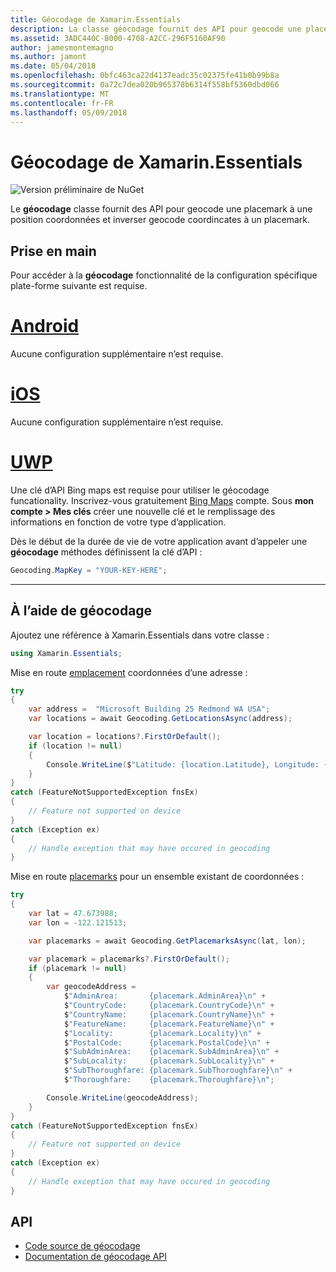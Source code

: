 ```yaml
---
title: Géocodage de Xamarin.Essentials
description: La classe géocodage fournit des API pour geocode une placemark à une position coordonnées et inverser geocode coordincates à un placemark.
ms.assetid: 3ADC440C-B000-4708-A2CC-296F5160AF90
author: jamesmontemagno
ms.author: jamont
ms.date: 05/04/2018
ms.openlocfilehash: 0bfc463ca22d4137eadc35c02375fe41b0b99b8a
ms.sourcegitcommit: 0a72c7dea020b965378b6314f558bf5360dbd066
ms.translationtype: MT
ms.contentlocale: fr-FR
ms.lasthandoff: 05/09/2018
---
```

# <a name="xamarinessentials-geocoding"></a>Géocodage de Xamarin.Essentials

![Version préliminaire de NuGet](~/media/shared/pre-release.png)

Le **géocodage** classe fournit des API pour geocode une placemark à une position coordonnées et inverser geocode coordincates à un placemark.

## <a name="getting-started"></a>Prise en main

Pour accéder à la **géocodage** fonctionnalité de la configuration spécifique plate-forme suivante est requise.

# <a name="androidtabandroid"></a>[Android](#tab/android)

Aucune configuration supplémentaire n’est requise.

# <a name="iostabios"></a>[iOS](#tab/ios)

Aucune configuration supplémentaire n’est requise.

# <a name="uwptabuwp"></a>[UWP](#tab/uwp)

Une clé d’API Bing maps est requise pour utiliser le géocodage funcationality. Inscrivez-vous gratuitement [Bing Maps](https://www.bingmapsportal.com/) compte. Sous **mon compte > Mes clés** créer une nouvelle clé et le remplissage des informations en fonction de votre type d’application.

Dès le début de la durée de vie de votre application avant d’appeler une **géocodage** méthodes définissent la clé d’API :

```csharp
Geocoding.MapKey = "YOUR-KEY-HERE";
```

-----

## <a name="using-geocoding"></a>À l’aide de géocodage

Ajoutez une référence à Xamarin.Essentials dans votre classe :

```csharp
using Xamarin.Essentials;
```

Mise en route [emplacement](xref:Xamarin.Essentials.Location) coordonnées d’une adresse :

```csharp
try
{
    var address =  "Microsoft Building 25 Redmond WA USA";
    var locations = await Geocoding.GetLocationsAsync(address);

    var location = locations?.FirstOrDefault();
    if (location != null)
    {
        Console.WriteLine($"Latitude: {location.Latitude}, Longitude: {location.Longitude}");
    }
}
catch (FeatureNotSupportedException fnsEx)
{
    // Feature not supported on device
}
catch (Exception ex)
{
    // Handle exception that may have occured in geocoding
}
```

Mise en route [placemarks](xref:Xamarin.Essentials.Placemark) pour un ensemble existant de coordonnées :

```csharp
try
{
    var lat = 47.673988;
    var lon = -122.121513;

    var placemarks = await Geocoding.GetPlacemarksAsync(lat, lon);

    var placemark = placemarks?.FirstOrDefault();
    if (placemark != null)
    {
        var geocodeAddress =
            $"AdminArea:       {placemark.AdminArea}\n" +
            $"CountryCode:     {placemark.CountryCode}\n" +
            $"CountryName:     {placemark.CountryName}\n" +
            $"FeatureName:     {placemark.FeatureName}\n" +
            $"Locality:        {placemark.Locality}\n" +
            $"PostalCode:      {placemark.PostalCode}\n" +
            $"SubAdminArea:    {placemark.SubAdminArea}\n" +
            $"SubLocality:     {placemark.SubLocality}\n" +
            $"SubThoroughfare: {placemark.SubThoroughfare}\n" +
            $"Thoroughfare:    {placemark.Thoroughfare}\n";

        Console.WriteLine(geocodeAddress);
    }
}
catch (FeatureNotSupportedException fnsEx)
{
    // Feature not supported on device
}
catch (Exception ex)
{
    // Handle exception that may have occured in geocoding
}
```

## <a name="api"></a>API

- [Code source de géocodage](https://github.com/xamarin/Essentials/tree/master/Essentials/Geocoding)
- [Documentation de géocodage API](xref:Xamarin.Essentials.Geocoding)

